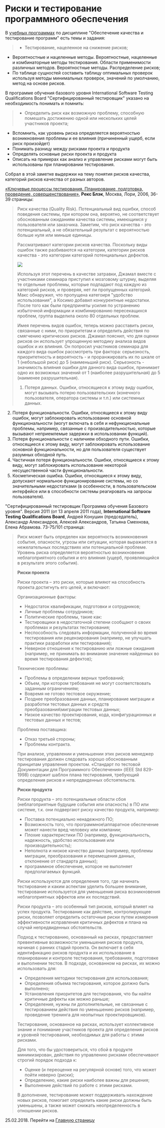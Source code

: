 # Риски и тестирование программного обеспечения

В [учебных программах](/2016-08-14-educational-programs-exam-questions-and-literature.md) по дисциплине "Обеспечение качества и тестирование программ" есть темы и задания:
> - Тестирование, нацеленное на снижение рисков;
- Вероятностные и нацеленные методы. Вероятностные, нацеленные и комбинаторные методы тестирования. Области применимости различных методов. Вероятностные методы. Распределение рисков;
- По таблице сущностей составить таблицу оптимальных проверок используя методы минимальных проверок, значений по умолчанию, метод на основе рисков.

В программе обучения базового уровня International Software Testing Qualifications Board "Сертифицированный тестировщик" указано на необходимость понимать и помнить:
> - Определить риск как возможную проблему, способную помешать достижению одной или нескольких целей участников проекта;
- Вспомнить, как уровень риска определяется вероятностью возникновения проблемы и ее влияния (причиненный ущерб, если риск произойдет)
- Понимать разницу между рисками проекта и продукта
- Определять основные риски проекта и продукта
- Описать на примерах как анализ и управление рисками могут быть использованы при планировании тестирования.

Собрал в этой заметке выдержки на тему понятия рисков качества, категорий рисков качества от разных авторов.

[«Ключевые процессы тестирования. Планирование, подготовка, проведение, совершенствование»](https://www.piter.com/product/kak-testiruyut-v-google), **Рекс Блэк**, Москва, Лори, 2006, 36-39 страницы:

> Риск качества (Quality Risk). Потенциальный вид ошибки, способ поведения системы, при котором она, вероятно, не соответствует обоснованным ожиданиям качества системы, имеющимся у пользователя или заказчика. Заметим, что риск качества - это потенциальный, а не обязательный результат с вероятностью больше нуля или миньше единицы.
>
> Рассматривают категории рисков качества. Поскольку виды ошибок также разбиваются на категории, категории рисков качества - это категории категорий потенциальных дефектов.
>
> ![](https://lh3.googleusercontent.com/unN7c3tZai3uGmeJ_cbfS9W0AN_WlNnebj7DRKdSc0vaeIZj8G3DBW8sFzuHtTW2RsSTW0uxD65FVNbVyM5Rn8M9I43xbDeWJOv5QYBnyBdtoaTvwUBrpDhIGTA14Ea8IpOAEemHoAEpiZTCMVBjSdWFFKHzlgRUEXzupoyf13GTTg4jKkvHpmWJdqtt6pnoFAJCx1artChTpmcn3BhyhRSJcuUdTXKZ_w9Ycr0yOZVzvwMfPIDSgZxjrRRVf-4jvwFPdxmtjum658eOCqzAQP-tPlyOaLUHQxfmw3mMiejM5Fd-kCjJkclbNCsaPBfl9XFeqwWUpCMAht5Abey06Bt7P7FK7oEnixsl4fPQeTyLKir0zFn34b0Hnv6c7fPRGPhZAO4zoyKYjuBFZ7UlI8z3lYYyxi7aF5t5BFuavIIQu50Fh0jDMO2KG2BPiXHGC1JsJLNa83cdq9a7xyCjsNl20QrExMiPzAYR9babCjoTPfabax3IUk-PG2Q5e5bE5EsR0g5k9iDLVpkT5ATBgzkzqaEwYin1D9qnVCdkSUwD5b0K7E6YmjwybqjnTqtDD_28QSISwQKeIm-5pznaQNvOSPc5v6WgkJZKSi3gNarModv_DmBFOcyI-3x5fiYkAx0OKjT-wZ_liILv-rYDzZgi-eEwGTLn=w849-h816-no)
>
> Используя этот перечень в качестве затравки, Джамал вместе с участниками семинара приступил к мозговому штурму, выделяя те отдельные проблемы, которые подпадают под каждую из категорий рисков, и проверяя, нет ли пропущенных категорий. Макс обнаружил, что пропущена категоиря "удобство использования", а Косимо добавил конкурентные недостатки. После того как были предприняты усилия по устранению избыточной информации и комбинированию пересекащихся проблем, группа выделила около 80 отдельных проблем.
>
> Имея перечень видов ошибок, теперь можно расставить риски, связанные с ними, по приоритетам и определить действия по смягчению критических рисков. Джамал пояснил, что для оценки рисков он использует упрощенную методику анализа видов ошибок и их влияния. Он попросил участников семинара для каждого вида ошибок рассмотреть три фактора: серьезность, приоритетность и вероятность - и проранжировать их по шкале от 1 (небольшой риск) до 5 (наименьший риск). Серьезность - значимость влияния ошибки для данного вида ошибок, принимает одно их возможных значений от 1 (наиболее разрушительная) до 5 (наименее разрушительная).
>
> 1. Потеря данных. Ошибки, относящиеся к этому виду ошибок, могут вызывать потерю пользовательских (конечного пользователя, оператора системы и т.п.) или системных данных.
2. Потеря функциональности. Ошибки, относящиеся к этому виду ошибок, могут заблокировать использование основной функциональности (могут включать в себя и нефункциональные проблемы, например, связанные с производительностью, которые вызывают неприемлемые задержки в использовании функций).
3. Потеря функциональности с наличием обходного пути. Ошибки, относящиеся к этому виду, могут заблокировать использование основной функциональности, но для пользователя существует разумных обходной путь.
4. Частичная потеря функциональности. Ошибки, относящиеся к этому виду, могут заблокировать использование некоторой несущественной части функциональности.
5. Косметическая ошибка. Ошибки, относящиеся к этому виду, допускают нормальное функционирование системы, но со значительными недостатками (в особенности, в пользовательском интерфейсе или в способности системы реагировать на запросы пользователя).

"Сертифицированный тестировщик Программа обучения Базового уровня". Версия 2011 (от 13 апреля 2011 года), **International Software Testing Qualifications Board**, Андрей Конушин (председатель), Александр Александров, Алексей Александров, Татьяна Смехнова, Елена Абрамова. 73-75/101 страница:

> Риск может быть определен как вероятность возникновения события, опасности, угрозы или ситуации, которая выражается в нежелательных последствиях или потенциальной проблеме. Уровень риска определяется вероятностью возникновения неблагоприятного события и его влияния (ущерб, проявляющийся в результате этого события).
>
> **Риски проекта**
>
> Риски проекта – это риски, которые влияют на способность проекта достигнуть его целей, и включают:
>
> Организационные факторы:
> 
> - Недостаток квалификации, подготовки и сотрудников;
> - Личные проблемы сотрудников;
> - Политические проблемы, такие как:
>  - Тестировщики в недостаточной степени сообщают о своих проблемах и результатах тестирования;
>  - Неспособность следовать информации, полученной во время тестирования или рецензирования (например, не улучшать практики разработки или тестирования);
> - Неверное отношения к тестированию или ложные ожидания (например, не принимать во внимание значение найденных во время тестирования дефектов);
>
> Технические проблемы:
> 
> - Проблемы в определении верных требований;
> - Объем, при котором требования не могут соответствовать заданным ограничениям;
> - Вовремя не готово тестовое окружение;
> - Позднее преобразование данных, планирование миграции и разработки тестовых данных и средств преобразования\миграции тестовых данных;
> - Низкое качество проектирования, кода, конфигурационных и тестовых данных и тестов;
>
> Проблема поставщика:
> 
> - Отказ третьей стороны;
> - Проблемы контракта.
>
> При анализе, управлении и уменьшении этих рисков менеджер тестирования должен следовать хорошо обоснованным принципам управления проектом. «Стандарт по тестовой Документации для Программного Обеспечения» (IEEE Std 829-1998) содержит шаблон плана тестирования, требующий определения рисков и непредвиденных обстоятельств.
>
> **Риски продукта**
>
> Риски продукта – это потенциальные области сбоя (неблагоприятные будущие события или опасность) в ПО или системе, т.к. они подвергают риску качество продукта, например:
>
> - Поставка потенциально ненадежного ПО;
> - Возможность того, что программное\аппаратное обеспечение может нанести вред человеку или компании;
> - Плохие характеристики ПО (например, функциональность, надежность, удобство использования или производительность);
> - Неполнота и низкое качество данных (например, проблемы миграции, преобразования и перемещения данных, отклонение от стандарта данных);
> - программное обеспечение, которое не выполняет предполагаемых функций.
>
> Риски используются для определения того, где начинать тестирование и каким аспектам уделить большее внимание, тестирование используется для уменьшения риска возникновения неблагоприятных эффектов или их последствий.
>
> Риски продукта – это особенный тип рисков, который влияет на успех продукта. Тестирование как действие, контролирующее риски, позволяет определить остаточные риски путем измерения эффективности исправления критичных дефектов и плана на случай непредвиденных обстоятельств.
>
> Подход к тестированию, основанный на рисках, предоставляет превентивные возможности уменьшения рисков продукта, начиная с ранних стадий проекта. Он включает в себя идентификацию рисков продукта и их использование в планировании и контроле тестирования, требованиях, подготовке и выполнении тестов. В подходе, основанном на рисках, их можно использовать для:
> 
> - Определения методики тестирования для использования;
> - Определения объема тестирования, которое должно быть выполнено;
> - Установления приоритетов для тестирования, что бы найти критичные дефекты как можно раньше;
> - Определения, нужны ли дополнительные, не связанные с тестированием действия по уменьшению рисков (например, проведение тренинга для неопытных проектировщиков).
>
> Тестирование, основанное на рисках, использует коллективное знание и понимание участников проекта для определения рисков и уровней тестирования, необходимых для работы с этими рисками.
>
> Для того, что бы удостовериться, что сбой в продукте минимизирован, действия по управлению рисками обеспечивают строгий порядок подхода к:
>
> - Оценке (и переоценке на регулярной основе) того, что может пойти неверно (риски);
> - Определению, какие риски наиболее важны для решения;
> - Выполнение действий по работе с этими рисками.
>
> В дополнение, тестирование может поддерживать нахождение новых рисков, помогает определить какие риски должны быть уменьшены, а также может снижать неопределенность в отношении рисков.

25.02.2018. Перейти на [Главную страницу](./)